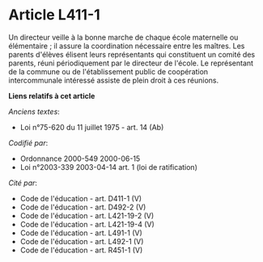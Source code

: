 # Article L411-1

Un directeur veille à la bonne marche de chaque école maternelle ou élémentaire ; il assure la coordination nécessaire entre
les maîtres. Les parents d'élèves élisent leurs représentants qui constituent un comité des parents, réuni périodiquement par
le directeur de l'école. Le représentant de la commune ou de l'établissement public de coopération intercommunale intéressé
assiste de plein droit à ces réunions.

**Liens relatifs à cet article**

_Anciens textes_:

  - Loi n°75-620 du 11 juillet 1975 - art. 14 (Ab)

_Codifié par_:

  - Ordonnance 2000-549 2000-06-15
  - Loi n°2003-339 2003-04-14 art. 1 (loi de ratification)

_Cité par_:

  - Code de l'éducation - art. D411-1 (V)
  - Code de l'éducation - art. D492-2 (V)
  - Code de l'éducation - art. L421-19-2 (V)
  - Code de l'éducation - art. L421-19-4 (V)
  - Code de l'éducation - art. L491-1 (V)
  - Code de l'éducation - art. L492-1 (V)
  - Code de l'éducation - art. R451-1 (V)
